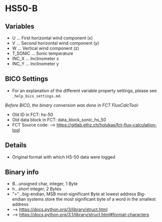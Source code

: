 # HS50-B

## Variables
- U ... First horizontal wind component (x)
- V ... Second horizontal wind component (y)
- W ... Vertical wind component (z)
- T_SONIC ... Sonic temperature
- INC_X ... Inclinometer x
- INC_Y ... Inclinometer y

## BICO Settings
- For an explanation of the different variable property settings, please see ```_help_bico_settings.md```.

*Before BICO, the binary conversion was done in FCT FluxCalcTool:*
- Old ID in FCT: hs-50
- Old data block in FCT: data_block_sonic_hs_50
- FCT Source code: --> https://gitlab.ethz.ch/holukas/fct-flux-calculation-tool

## Details
- Original format with which HS-50 data were logged

## Binary info
- B...unsigned char, integer, 1 Byte
- h...short integer, 2 Bytes
- ">"...big-endian, MSB most-significant Byte at lowest address
     Big-endian systems store the most significant byte of a word in the smallest address
- --> https://docs.python.org/3/library/struct.html
- --> https://docs.python.org/3.1/library/struct.html#format-characters
